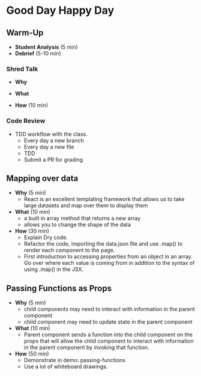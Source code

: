 # Good Day Happy Day

## Warm-Up

- **Student Analysis** (5 min)
- **Debrief** (5-10 min)

### Shred Talk

- **Why**
  
- **What**

- **How** (10 min)

### Code Review

- TDD workflow with the class.
    - Every day a new branch
    - Every day a new file
    - TDD
    - Submit a PR for grading

## Mapping over data

- **Why** (5 min)
    - React is an excellent templating framework that allows us to take large datasets
     and map over them to display them
- **What** (10 min)
    - a built in array method that returns a new array
    - allows you to change the shape of the data
- **How** (30 min)
    - Explain Dry code.
    - Refactor the code, importing the data.json file and use .map() to render
     each component to the page.
    - First introduction to accessing properties from an object
     in an array. Go over where each value is coming from
      in addition to the syntax of using .map() in the JSX.

## Passing Functions as Props

- **Why** (5 min)
    - child components may need to interact with information in the parent
     component
    - child component may need to update state in the parent component
- **What** (10 min)
    - Parent component sends a function into the child component on the props
     that will allow the child component to interact with information in the parent
    component
      by invoking that function.
- **How** (50 min)
    - Demonstrate in demo: passing-functions
    - Use a lot of whiteboard drawings.
